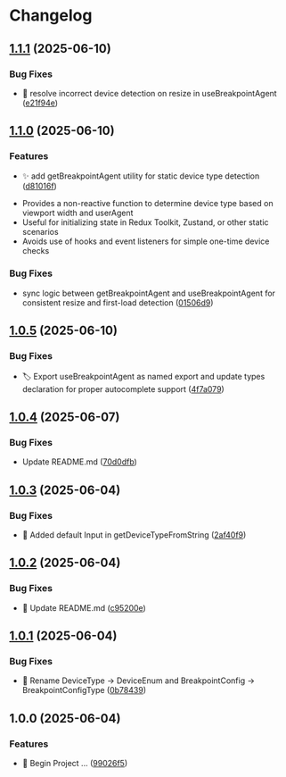 # Changelog

## [1.1.1](https://github.com/Soheiljafarnejad/use-breakpoint-agent/compare/v1.1.0...v1.1.1) (2025-06-10)


### Bug Fixes

* 🐛 resolve incorrect device detection on resize in useBreakpointAgent ([e21f94e](https://github.com/Soheiljafarnejad/use-breakpoint-agent/commit/e21f94ece585a111e7762cbe07b1333bead37443))

## [1.1.0](https://github.com/Soheiljafarnejad/use-breakpoint-agent/compare/v1.0.5...v1.1.0) (2025-06-10)


### Features

* ✨ add getBreakpointAgent utility for static device type detection ([d81016f](https://github.com/Soheiljafarnejad/use-breakpoint-agent/commit/d81016f3d30835f080e0c29b3b62727606d5d13c))
- Provides a non-reactive function to determine device type based on viewport width and userAgent
- Useful for initializing state in Redux Toolkit, Zustand, or other static scenarios
- Avoids use of hooks and event listeners for simple one-time device checks

### Bug Fixes

* sync logic between getBreakpointAgent and useBreakpointAgent for consistent resize and first-load detection ([01506d9](https://github.com/Soheiljafarnejad/use-breakpoint-agent/commit/01506d9d93efdca3e58390ce1447f3f28a2a1155))

## [1.0.5](https://github.com/Soheiljafarnejad/use-breakpoint-agent/compare/v1.0.4...v1.0.5) (2025-06-10)


### Bug Fixes

* 🏷️ Export useBreakpointAgent as named export and update types declaration for proper autocomplete support ([4f7a079](https://github.com/Soheiljafarnejad/use-breakpoint-agent/commit/4f7a079eedfbbce5f6514962b33b170ee135c22e))

## [1.0.4](https://github.com/Soheiljafarnejad/use-breakpoint-agent/compare/v1.0.3...v1.0.4) (2025-06-07)


### Bug Fixes

* Update README.md ([70d0dfb](https://github.com/Soheiljafarnejad/use-breakpoint-agent/commit/70d0dfb6e61a82375dbc72717d09486f4f455468))

## [1.0.3](https://github.com/Soheiljafarnejad/use-breakpoint-agent/compare/v1.0.2...v1.0.3) (2025-06-04)


### Bug Fixes

* 🐛 Added default Input in getDeviceTypeFromString ([2af40f9](https://github.com/Soheiljafarnejad/use-breakpoint-agent/commit/2af40f991807a2175ba1f6357a859334a5e17929))

## [1.0.2](https://github.com/Soheiljafarnejad/use-breakpoint-agent/compare/v1.0.1...v1.0.2) (2025-06-04)


### Bug Fixes

* 📝 Update README.md ([c95200e](https://github.com/Soheiljafarnejad/use-breakpoint-agent/commit/c95200e98b12fa0f80a12d8cb11f2efebb3081d3))

## [1.0.1](https://github.com/Soheiljafarnejad/use-breakpoint-agent/compare/v1.0.0...v1.0.1) (2025-06-04)


### Bug Fixes

* 🚚 Rename DeviceType -&gt; DeviceEnum and BreakpointConfig -&gt; BreakpointConfigType ([0b78439](https://github.com/Soheiljafarnejad/use-breakpoint-agent/commit/0b7843994abf78152d6f66824f8efca54d1f7774))

## 1.0.0 (2025-06-04)


### Features

* 🎉 Begin Project ... ([99026f5](https://github.com/Soheiljafarnejad/use-breakpoint-agent/commit/99026f52915bdca128bbbc792693383f95a04b89))
